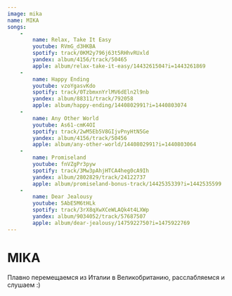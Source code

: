 ```yaml
---
image: mika
name: MIKA
songs:
    -
        name: Relax, Take It Easy
        youtube: RVmG_d3HKBA
        spotify: track/0KM2y796j63t5RHhvRUxld
        yandex: album/4156/track/50465
        apple: album/relax-take-it-easy/1443261504?i=1443261869
    -
        name: Happy Ending
        youtube: vzoYgasvKdo
        spotify: track/0TzbmxnYrlMV6dEln2l9nb
        yandex: album/88311/track/792058
        apple: album/happy-ending/1440802991?i=1440803074
    -
        name: Any Other World
        youtube: As61-cmK4OI
        spotify: track/2wM5Eb5V8GIjvPnyHtN5Ge
        yandex: album/4156/track/50456
        apple: album/any-other-world/1440802991?i=1440803064
    -
        name: Promiseland
        youtube: fnVZgPr3pyw
        spotify: track/3Mw3pAhjHTCA4heg0cA9Ih
        yandex: album/2802829/track/24122737
        apple: album/promiseland-bonus-track/1442535339?i=1442535599
    -
        name: Dear Jealousy
        youtube: 5AbE5M6tHLk
        spotify: track/3rX8qXwXCeWLAQk4t4LXWp
        yandex: album/9034052/track/57687507
        apple: album/dear-jealousy/1475922750?i=1475922769
---
```

# MIKA

Плавно перемещаемся из Италии в Великобританию, расслабляемся и слушаем :) 